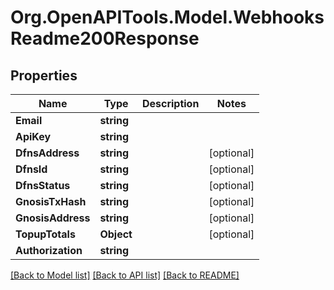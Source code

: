 # Org.OpenAPITools.Model.WebhooksReadme200Response

## Properties

Name | Type | Description | Notes
------------ | ------------- | ------------- | -------------
**Email** | **string** |  | 
**ApiKey** | **string** |  | 
**DfnsAddress** | **string** |  | [optional] 
**DfnsId** | **string** |  | [optional] 
**DfnsStatus** | **string** |  | [optional] 
**GnosisTxHash** | **string** |  | [optional] 
**GnosisAddress** | **string** |  | [optional] 
**TopupTotals** | **Object** |  | [optional] 
**Authorization** | **string** |  | 

[[Back to Model list]](../README.md#documentation-for-models) [[Back to API list]](../README.md#documentation-for-api-endpoints) [[Back to README]](../README.md)

